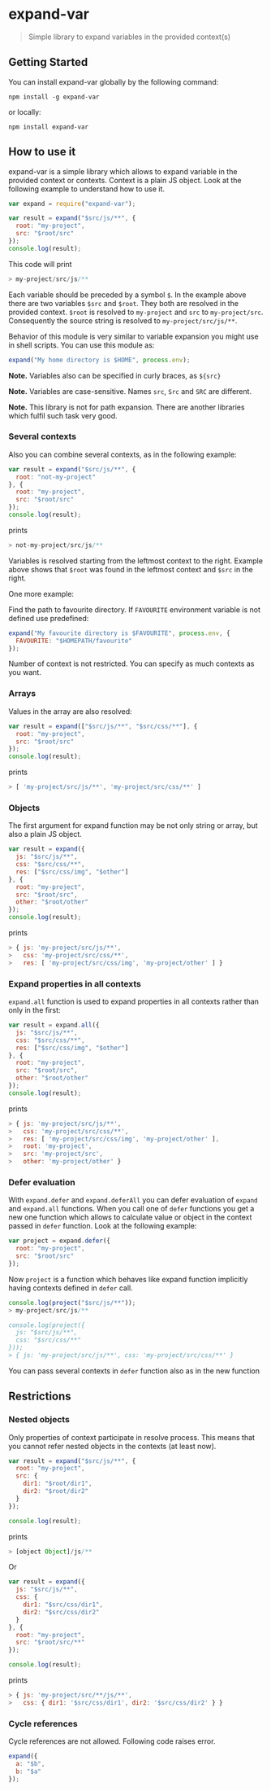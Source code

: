 # expand-var

> Simple library to expand variables in the provided context(s)

## Getting Started

You can install expand-var globally by the following command:

```shell
npm install -g expand-var
```

or locally:

```shell
npm install expand-var
```

## How to use it

expand-var is a simple library which allows to expand variable in the provided context or contexts. Context is a plain JS object. Look at the following example to understand how to use it.

```js
var expand = require("expand-var");

var result = expand("$src/js/**", {
  root: "my-project",
  src: "$root/src"
});
console.log(result);
```

This code will print

```js
> my-project/src/js/**
```

Each variable should be preceded by a symbol `$`. In the example above there are two variables `$src` and `$root`. They both are resolved in the provided context. `$root` is resolved to `my-project` and `src` to `my-project/src`. Consequently the source string is resolved to `my-project/src/js/**`.

Behavior of this module is very similar to variable expansion you might use in shell scripts. You can use this module as:

```js
expand("My home directory is $HOME", process.env);
```

**Note.** Variables also can be specified in curly braces, as `${src}`

**Note.** Variables are case-sensitive. Names `src`, `Src` and `SRC` are different.

**Note.** This library is not for path expansion. There are another libraries which fulfil such task very good.

### Several contexts

Also you can combine several contexts, as in the following example:

```js
var result = expand("$src/js/**", {
  root: "not-my-project"
}, {
  root: "my-project",
  src: "$root/src"
});
console.log(result);
```

prints

```js
> not-my-project/src/js/**
```

Variables is resolved starting from the leftmost context to the right. Example above shows that `$root` was found in the leftmost context and `$src` in the right.

One more example:

Find the path to favourite directory. If `FAVOURITE` environment variable is not defined use predefined:

```js
expand("My favourite directory is $FAVOURITE", process.env, {
  FAVOURITE: "$HOMEPATH/favourite"
});
```

Number of context is not restricted. You can specify as much contexts as you want.

### Arrays

Values in the array are also resolved:

```js
var result = expand(["$src/js/**", "$src/css/**"], {
  root: "my-project",
  src: "$root/src"
});
console.log(result);
```

prints

```js
> [ 'my-project/src/js/**', 'my-project/src/css/**' ]
```

### Objects

The first argument for expand function may be not only string or array, but also a plain JS object.

```js
var result = expand({
  js: "$src/js/**",
  css: "$src/css/**",
  res: ["$src/css/img", "$other"]
}, {
  root: "my-project",
  src: "$root/src",
  other: "$root/other"
});
console.log(result);
```

prints

```js
> { js: 'my-project/src/js/**',
>   css: 'my-project/src/css/**',
>   res: [ 'my-project/src/css/img', 'my-project/other' ] }
```

### Expand properties in all contexts

`expand.all` function is used to expand properties in all contexts rather than only in the first:

```js
var result = expand.all({
  js: "$src/js/**",
  css: "$src/css/**",
  res: ["$src/css/img", "$other"]
}, {
  root: "my-project",
  src: "$root/src",
  other: "$root/other"
});
console.log(result);
```

prints

```js
> { js: 'my-project/src/js/**',
>   css: 'my-project/src/css/**',
>   res: [ 'my-project/src/css/img', 'my-project/other' ],
>   root: 'my-project',
>   src: 'my-project/src',
>   other: 'my-project/other' }
```

### Defer evaluation

With `expand.defer` and `expand.deferAll` you can defer evaluation of `expand` and `expand.all` functions.
When you call one of `defer` functions you get a new one function which allows to calculate value or object
in the context passed in `defer` function. Look at the following example:

```js
var project = expand.defer({
  root: "my-project",
  src: "$root/src"
});
```

Now `project` is a function which behaves like expand function implicitly having contexts defined in `defer` call.

```js
console.log(project("$src/js/**"));
> my-project/src/js/**

console.log(project({
  js: "$src/js/**",
  css: "$src/css/**"
}));
> { js: 'my-project/src/js/**', css: 'my-project/src/css/**' }
```

You can pass several contexts in `defer` function also as in the new function

## Restrictions

### Nested objects

Only properties of context participate in resolve process. This means that you cannot refer nested objects in the contexts (at least now).

```js
var result = expand("$src/js/**", {
  root: "my-project",
  src: {
    dir1: "$root/dir1",
    dir2: "$root/dir2"
  }
});

console.log(result);
```

prints

```js
> [object Object]/js/**
```

Or

```js
var result = expand({
  js: "$src/js/**",
  css: {
    dir1: "$src/css/dir1",
    dir2: "$src/css/dir2"
  }
}, {
  root: "my-project",
  src: "$root/src/**"
});

console.log(result);
```

prints

```js
> { js: 'my-project/src/**/js/**',
>   css: { dir1: '$src/css/dir1', dir2: '$src/css/dir2' } }
```

### Cycle references

Cycle references are not allowed. Following code raises error.

```js
expand({
  a: "$b",
  b: "$a"
});
```